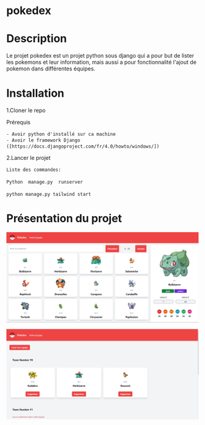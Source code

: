 # pokedex

# Description
Le projet pokedex est un projet python sous django qui a pour but de lister les pokemons et leur information,
mais aussi a pour fonctionnalité l'ajout de pokemon dans différentes équipes.

# Installation

  1.Cloner le repo
  
  Prérequis
  
    - Avoir python d'installé sur ca machine
    - Avoir le framework Django ([https://docs.djangoproject.com/fr/4.0/howto/windows/])
    
 2.Lancer le projet
 
    Liste des commandes:
    
    Python  manage.py  runserver
    
    python manage.py tailwind start
    
    
# Présentation du projet


![alt text](https://github.com/marintosti12/pokedex/blob/main/images/home.png?raw=true)

![alt text](https://github.com/marintosti12/pokedex/blob/main/images/teams.png?raw=true)
